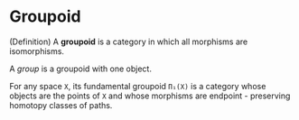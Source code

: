 # Groupoid

(Definition) A **groupoid** is a category in which all morphisms are isomorphisms.

A *group* is a groupoid with one object.

For any space `X`, its fundamental groupoid `Π₁(X)` is a category whose objects are the points of `X` and whose morphisms are endpoint - preserving homotopy classes of paths.
